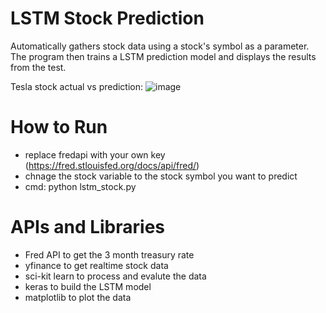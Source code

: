 # LSTM Stock Prediction
Automatically gathers stock data using a stock's symbol as a parameter. The program then trains a LSTM prediction model and displays the results from the test.

Tesla stock actual vs prediction:
![image](https://user-images.githubusercontent.com/30853467/228407717-ef0e6438-3346-4d7e-8627-0e42596e63db.png)

# How to Run
- replace fredapi with your own key (https://fred.stlouisfed.org/docs/api/fred/)
- chnage the stock variable to the stock symbol you want to predict
- cmd: python lstm_stock.py

# APIs and Libraries
- Fred API to get the 3 month treasury rate
- yfinance to get realtime stock data
- sci-kit learn to process and evalute the data
- keras to build the LSTM model
- matplotlib to plot the data
